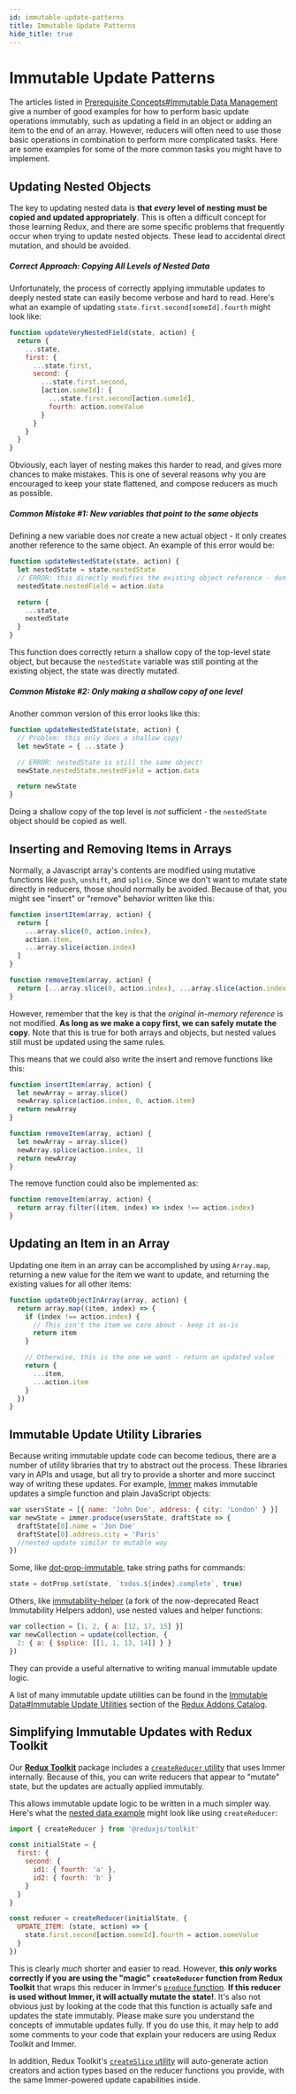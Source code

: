 ```yaml
---
id: immutable-update-patterns
title: Immutable Update Patterns
hide_title: true
---
```


# Immutable Update Patterns

The articles listed in [Prerequisite Concepts#Immutable Data Management](PrerequisiteConcepts.md#immutable-data-management) give a number of good examples for how to perform basic update operations immutably, such as updating a field in an object or adding an item to the end of an array. However, reducers will often need to use those basic operations in combination to perform more complicated tasks. Here are some examples for some of the more common tasks you might have to implement.

## Updating Nested Objects

The key to updating nested data is **that _every_ level of nesting must be copied and updated appropriately**. This is often a difficult concept for those learning Redux, and there are some specific problems that frequently occur when trying to update nested objects. These lead to accidental direct mutation, and should be avoided.

##### Correct Approach: Copying All Levels of Nested Data

Unfortunately, the process of correctly applying immutable updates to deeply nested state can easily become verbose and hard to read. Here's what an example of updating `state.first.second[someId].fourth` might look like:

```js
function updateVeryNestedField(state, action) {
  return {
    ...state,
    first: {
      ...state.first,
      second: {
        ...state.first.second,
        [action.someId]: {
          ...state.first.second[action.someId],
          fourth: action.someValue
        }
      }
    }
  }
}
```

Obviously, each layer of nesting makes this harder to read, and gives more chances to make mistakes. This is one of several reasons why you are encouraged to keep your state flattened, and compose reducers as much as possible.

##### Common Mistake #1: New variables that point to the same objects

Defining a new variable does _not_ create a new actual object - it only creates another reference to the same object. An example of this error would be:

```js
function updateNestedState(state, action) {
  let nestedState = state.nestedState
  // ERROR: this directly modifies the existing object reference - don't do this!
  nestedState.nestedField = action.data

  return {
    ...state,
    nestedState
  }
}
```

This function does correctly return a shallow copy of the top-level state object, but because the `nestedState` variable was still pointing at the existing object, the state was directly mutated.

##### Common Mistake #2: Only making a shallow copy of one level

Another common version of this error looks like this:

```js
function updateNestedState(state, action) {
  // Problem: this only does a shallow copy!
  let newState = { ...state }

  // ERROR: nestedState is still the same object!
  newState.nestedState.nestedField = action.data

  return newState
}
```

Doing a shallow copy of the top level is _not_ sufficient - the `nestedState` object should be copied as well.

## Inserting and Removing Items in Arrays

Normally, a Javascript array's contents are modified using mutative functions like `push`, `unshift`, and `splice`. Since we don't want to mutate state directly in reducers, those should normally be avoided. Because of that, you might see "insert" or "remove" behavior written like this:

```js
function insertItem(array, action) {
  return [
    ...array.slice(0, action.index),
    action.item,
    ...array.slice(action.index)
  ]
}

function removeItem(array, action) {
  return [...array.slice(0, action.index), ...array.slice(action.index + 1)]
}
```

However, remember that the key is that the _original in-memory reference_ is not modified. **As long as we make a copy first, we can safely mutate the copy**. Note that this is true for both arrays and objects, but nested values still must be updated using the same rules.

This means that we could also write the insert and remove functions like this:

```js
function insertItem(array, action) {
  let newArray = array.slice()
  newArray.splice(action.index, 0, action.item)
  return newArray
}

function removeItem(array, action) {
  let newArray = array.slice()
  newArray.splice(action.index, 1)
  return newArray
}
```

The remove function could also be implemented as:

```js
function removeItem(array, action) {
  return array.filter((item, index) => index !== action.index)
}
```

## Updating an Item in an Array

Updating one item in an array can be accomplished by using `Array.map`, returning a new value for the item we want to update, and returning the existing values for all other items:

```js
function updateObjectInArray(array, action) {
  return array.map((item, index) => {
    if (index !== action.index) {
      // This isn't the item we care about - keep it as-is
      return item
    }

    // Otherwise, this is the one we want - return an updated value
    return {
      ...item,
      ...action.item
    }
  })
}
```

## Immutable Update Utility Libraries

Because writing immutable update code can become tedious, there are a number of utility libraries that try to abstract out the process. These libraries vary in APIs and usage, but all try to provide a shorter and more succinct way of writing these updates. For example, [Immer](https://github.com/mweststrate/immer) makes immutable updates a simple function and plain JavaScript objects:

```js
var usersState = [{ name: 'John Doe', address: { city: 'London' } }]
var newState = immer.produce(usersState, draftState => {
  draftState[0].name = 'Jon Doe'
  draftState[0].address.city = 'Paris'
  //nested update similar to mutable way
})
```

Some, like [dot-prop-immutable](https://github.com/debitoor/dot-prop-immutable), take string paths for commands:

```js
state = dotProp.set(state, `todos.${index}.complete`, true)
```

Others, like [immutability-helper](https://github.com/kolodny/immutability-helper) (a fork of the now-deprecated React Immutability Helpers addon), use nested values and helper functions:

```js
var collection = [1, 2, { a: [12, 17, 15] }]
var newCollection = update(collection, {
  2: { a: { $splice: [[1, 1, 13, 14]] } }
})
```

They can provide a useful alternative to writing manual immutable update logic.

A list of many immutable update utilities can be found in the [Immutable Data#Immutable Update Utilities](https://github.com/markerikson/redux-ecosystem-links/blob/master/immutable-data.md#immutable-update-utilities) section of the [Redux Addons Catalog](https://github.com/markerikson/redux-ecosystem-links).

## Simplifying Immutable Updates with Redux Toolkit

Our **[Redux Toolkit](https://redux-toolkit.js.org/)** package includes a [`createReducer` utility](https://redux-toolkit.js.org/api/createReducer) that uses Immer internally.
Because of this, you can write reducers that appear to "mutate" state, but the updates are actually applied immutably.

This allows immutable update logic to be written in a much simpler way. Here's what the [nested data example](#correct-approach-copying-all-levels-of-nested-data)
might look like using `createReducer`:

```js
import { createReducer } from '@reduxjs/toolkit'

const initialState = {
  first: {
    second: {
      id1: { fourth: 'a' },
      id2: { fourth: 'b' }
    }
  }
}

const reducer = createReducer(initialState, {
  UPDATE_ITEM: (state, action) => {
    state.first.second[action.someId].fourth = action.someValue
  }
})
```

This is clearly _much_ shorter and easier to read. However, **this _only_ works correctly if you are using the "magic"
`createReducer` function from Redux Toolkit** that wraps this reducer in Immer's [`produce` function](https://immerjs.github.io/immer/docs/produce).
**If this reducer is used without Immer, it will actually mutate the state!**. It's also not obvious just by
looking at the code that this function is actually safe and updates the state immutably. Please make sure you understand
the concepts of immutable updates fully. If you do use this, it may help to add some comments to your code that explain
your reducers are using Redux Toolkit and Immer.

In addition, Redux Toolkit's [`createSlice` utility](https://redux-toolkit.js.org/api/createSlice) will auto-generate action creators
and action types based on the reducer functions you provide, with the same Immer-powered update capabilities inside.
